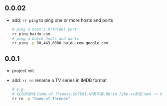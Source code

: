 ## 0.0.02

- add: `rr ping` to ping one or more hosts and ports

  ```bash
  # ping a host's HTTP(80) port
  rr ping baidu.com
  # ping a batch hosts and ports
  rr ping -p 80,443,8080 baidu.com google.com
  ```

## 0.0.1

- project init
- add: `rr rn` rename a TV series in IMDB format

  ```bash
  # e.g.
  # 权力的游戏.Game.of.Thrones.S07E01.中英字幕.BDrip.720p-xx影视.mp4 -> Game of Thrones S07E01.mp4
  rr rn -p "Game.of.Thrones"
  ```
